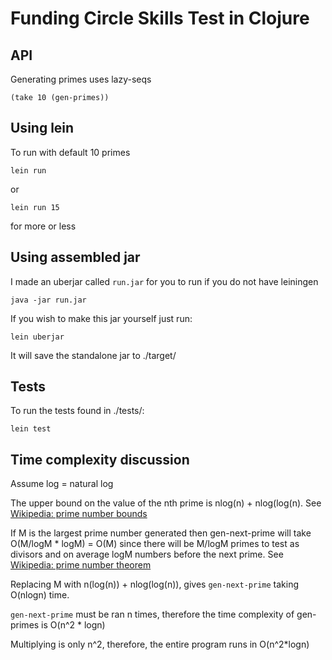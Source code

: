 # Funding Circle Skills Test in Clojure

## API
Generating primes uses lazy-seqs
```
(take 10 (gen-primes))
```

## Using lein
To run with default 10 primes
```
lein run
```

or

```
lein run 15
```

for more or less


## Using assembled jar
I made an uberjar called `run.jar` for you to run if you do not have leiningen

```
java -jar run.jar
```

If you wish to make this jar yourself just run:

```
lein uberjar
```

It will save the standalone jar to ./target/

## Tests
To run the tests found in ./tests/: 
```
lein test
``` 

## Time complexity discussion
Assume log = natural log

The upper bound on the value of the nth prime is nlog(n) + nlog(log(n). See [Wikipedia: prime number bounds](https://en.wikipedia.org/wiki/Prime_number_theorem#Approximations_for_the_nth_prime_number)

If M is the largest prime number generated then gen-next-prime will take O(M/logM * logM) = O(M) since there will be M/logM primes to test as divisors and on average logM numbers before the next prime. See [Wikipedia: prime number theorem](https://en.wikipedia.org/wiki/Prime_number_theorem)

Replacing M with n(log(n)) + nlog(log(n)), gives `gen-next-prime` taking O(nlogn) time.

`gen-next-prime` must be ran n times, therefore the time complexity of gen-primes is O(n^2 * logn)

Multiplying is only n^2, therefore, the entire program runs in O(n^2*logn)
